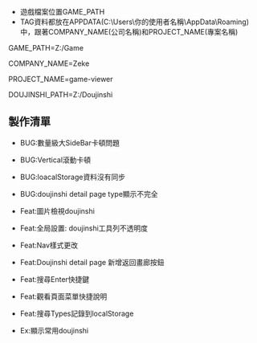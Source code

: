 - 遊戲檔案位置GAME_PATH
- TAG資料都放在APPDATA(C:\Users\你的使用者名稱\AppData\Roaming)中，跟著COMPANY_NAME(公司名稱)和PROJECT_NAME(專案名稱)

GAME_PATH=Z:/Game

COMPANY_NAME=Zeke

PROJECT_NAME=game-viewer

DOUJINSHI_PATH=Z:/Doujinshi

## 製作清單

- BUG:數量級大SideBar卡頓問題
- BUG:Vertical滾動卡頓
- BUG:loacalStorage資料沒有同步
- BUG:doujinshi detail page type顯示不完全

- Feat:圖片檢視doujinshi
- Feat:全局設置: doujinshi工具列不透明度
- Feat:Nav樣式更改
- Feat:Doujinshi detail page 新增返回畫廊按鈕
- Feat:搜尋Enter快捷鍵
- Feat:觀看頁面菜單快捷說明
- Feat:搜尋Types記錄到localStorage

- Ex:顯示常用doujinshi

